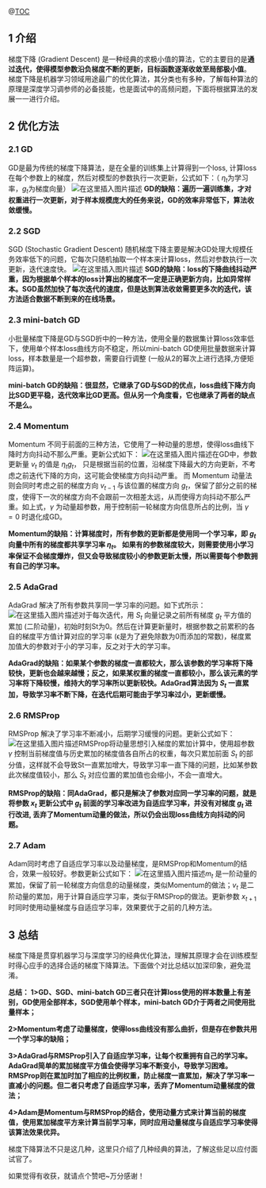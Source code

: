 ﻿@[TOC](目录)
## 1 介绍
梯度下降 (Gradient Descent) 是一种经典的求极小值的算法，它的主要目的是**通过迭代，使得模型参数沿负梯度不断的更新，目标函数逐渐收敛至局部极小值**。
梯度下降是机器学习领域用途最广的优化算法，其分类也有多种，了解每种算法的原理是深度学习调参师的必备技能，也是面试中的高频问题，下面将根据算法的发展一一进行介绍。
## 2 优化方法
### 2.1 GD
GD是最为传统的梯度下降算法，是在全量的训练集上计算得到一个loss, 计算loss在每个参数上的梯度，然后对模型的参数执行一次更新，公式如下：（ $\eta_{t}$为学习率，$g_{t}$为梯度向量）
![在这里插入图片描述](https://img-blog.csdnimg.cn/2020082209332626.png#pic_center)
**GD的缺陷：遍历一遍训练集，才对权重进行一次更新，对于样本规模庞大的任务来说，GD的效率非常低下，算法收敛缓慢。**

### 2.2 SGD
SGD (Stochastic Gradient Descent) 随机梯度下降主要是解决GD处理大规模任务效率低下的问题，它每次只随机抽取一个样本来计算loss，然后对参数执行一次更新，迭代速度快。
![在这里插入图片描述](https://img-blog.csdnimg.cn/20200822100232458.png?x-oss-process=image/watermark,type_ZmFuZ3poZW5naGVpdGk,shadow_10,text_aHR0cHM6Ly9ibG9nLmNzZG4ubmV0L3dlaXhpbl80NTY1ODEzMQ==,size_16,color_FFFFFF,t_70#pic_center)
**SGD的缺陷：loss的下降曲线抖动严重，因为根据单个样本的loss计算出的梯度不一定是正确更新方向，比如异常样本。SGD虽然加快了每次迭代的速度，但是达到算法收敛需要更多次的迭代，该方法适合数据不断到来的在线场景。**

### 2.3 mini-batch GD
小批量梯度下降是GD与SGD折中的一种方法，使用全量的数据集计算loss效率低下，使用单个样本loss曲线方向不稳定，所以mini-batch GD使用批量数据来计算loss，样本数量是一个超参数，需要自行调整 (一般从2的幂次上进行选择,方便矩阵运算)。

**mini-batch GD的缺陷：很显然，它继承了GD与SGD的优点，loss曲线下降方向比SGD更平稳，迭代效率比GD更高。但从另一个角度看，它也继承了两者的缺点不是么。**

### 2.4 Momentum
Momentum 不同于前面的三种方法，它使用了一种动量的思想，使得loss曲线下降时方向抖动不那么严重。更新公式如下：
![在这里插入图片描述](https://img-blog.csdnimg.cn/20200822102341267.png#pic_center)在GD中，参数更新量 $v_{t}$ 的值是 $\eta_{t}g_{t}$， 只是根据当前的位置，沿梯度下降最大的方向更新，不考虑之前迭代下降的方向，这可能会使梯度方向抖动严重。
而 Momentum 动量法则会同时考虑之前的梯度方向 $v_{t-1}$ 与该位置的梯度方向 $g_{t}$，保留了部分之前的梯度，使得下一次的梯度方向不会跟前一次相差太远，从而使得方向抖动不那么严重。如上式，$\gamma$ 为动量超参数，用于控制前一轮梯度方向信息所占的比例，当 $\gamma=0$ 时退化成GD。

**Momentum的缺陷：计算梯度时，所有参数的更新都是使用同一个学习率，即 $g_{t}$ 向量中所有的梯度都共享学习率 $\eta_{t}$。 如果有的参数梯度较大，则需要使用小学习率保证不会梯度爆炸，但又会导致梯度较小的参数更新太慢，所以需要每个参数拥有自己的学习率。**

### 2.5 AdaGrad
AdaGrad 解决了所有参数共享同一学习率的问题。如下式所示：
![在这里插入图片描述](https://img-blog.csdnimg.cn/20200822104232188.png#pic_center)对于每次迭代，用 $S_{t}$ 向量记录之前所有梯度 $g_{t}$ 平方值的累加 (二阶动量)，初始时刻St为0。然后在计算更新量时，根据参数之前累积的各自的梯度平方值计算对应的学习率 (ϵ是为了避免除数为0而添加的常数)，梯度累加值大的参数对于小的学习率，反之对于大的学习率。

**AdaGrad的缺陷：如果某个参数的梯度⼀直都较大，那么该参数的学习率将下降较快，更新也会越来越慢；反之，如果某权重的梯度⼀直都较小，那么该元素的学习率将下降较慢，维持大的学习率所以更新较快。AdaGrad算法因为 $S_{t}$ 一直累加，导致学习率不断下降，在迭代后期可能由于学习率过小，更新缓慢。**

### 2.6 RMSProp
RMSProp 解决了学习率不断减小，后期学习缓慢的问题。更新公式如下：
![在这里插入图片描述](https://img-blog.csdnimg.cn/2020082210560462.png#pic_center)RMSProp将动量思想引入梯度的累加计算中，使用超参数 $\gamma$ 控制当前梯度值与历史累加的梯度值各自所占的权重，每次只累加前面 $S_{t}$ 的部分值，这样就不会导致St一直累加增大，导致学习率一直下降的问题，比如某参数此次梯度值较小，那么 $S_{t}$ 对应位置的累加值也会缩小，不会一直增大。

**RMSProp的缺陷：同AdaGrad，都只是解决了参数对应同一学习率的问题，就是将参数 $x_{t}$ 更新公式中 $g_{t}$ 前面的学习率改进为自适应学习率，并没有对梯度 $g_{t}$ 进行改进, 丢弃了Momentum动量的做法，所以仍会出现loss曲线方向抖动的问题。** 

### 2.7 Adam
Adam同时考虑了自适应学习率以及动量梯度，是RMSProp和Momentum的结合，效果一般较好。参数更新公式如下：
![在这里插入图片描述](https://img-blog.csdnimg.cn/2020082211183352.png#pic_center)$m_{t}$ 是一阶动量的累加，保留了前一轮梯度方向信息的动量梯度，类似Momentum的做法；$v_{t}$ 是二阶动量的累加，用于计算自适应学习率，类似于RMSProp的做法。更新参数 $x_{t+1}$ 时同时使用动量梯度与自适应学习率，效果要优于之前的几种方法。
## 3 总结
梯度下降是贯穿机器学习与深度学习的经典优化算法，理解其原理才会在训练模型时得心应手的选择合适的梯度下降算法。下面做个对比总结以加深印象，避免混淆。

**总结：
1>GD、SGD、mini-batch GD三者只在计算loss使用的样本数量上有差别，GD使用全部样本，SGD使用单个样本，mini-batch GD介于两者之间使用批量样本；**

**2>Momentum考虑了动量梯度，使得loss曲线没有那么曲折，但是存在参数共用一个学习率的缺陷；**

**3>AdaGrad与RMSProp引入了自适应学习率，让每个权重拥有自己的学习率。AdaGrad简单的累加梯度平方值会使得学习率不断变小，导致学习困难。RMSProp则在累加时加了相应的比例权重，防止梯度一直累加，解决了学习率一直减小的问题。但二者只考虑了自适应学习率，丢弃了Momentum动量梯度的做法；**

**4>Adam是Momentum与RMSProp的结合，使用动量方式来计算当前的梯度值，使用累加梯度平方来计算当前学习率，同时应用动量梯度与自适应学习率使得该算法效果优异。**

梯度下降算法不只是这几种，这里只介绍了几种经典的算法，了解这些足以应付面试官了。

如果觉得有收获，就请点个赞吧~万分感谢！
